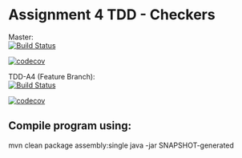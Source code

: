 # Assignment 4 TDD - Checkers 

Master:  
[![Build Status](https://travis-ci.com/cmput402-w19/assignment4tdd-checkers.svg?branch=master)](https://travis-ci.com/cmput402-w19/assignment4tdd-checkers)  
  
[![codecov](https://codecov.io/gh/cmput402-w19/assignment4tdd-checkers/branch/master/graph/badge.svg)](https://codecov.io/gh/cmput402-w19/assignment4tdd-checkers)   
  
TDD-A4 (Feature Branch):    
[![Build Status](https://travis-ci.com/cmput402-w19/assignment4tdd-checkers.svg?branch=TDD-A4)](https://travis-ci.com/cmput402-w19/assignment4tdd-checkers)  
  
[![codecov](https://codecov.io/gh/cmput402-w19/assignment4tdd-checkers/branch/TDD-A4/graph/badge.svg)](https://codecov.io/gh/cmput402-w19/assignment4tdd-checkers)


## Compile program using:

mvn clean package assembly:single
java -jar SNAPSHOT-generated
